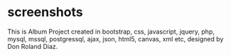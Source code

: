 # screenshots
This is Album Project created in bootstrap, css, javascript, jquery, php, mysql, mssql, postgressql, ajax, json, html5, canvas, xml etc, designed by Don Roland Diaz.
